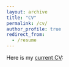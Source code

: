 ```yaml
---
layout: archive
title: "CV"
permalink: /cv/
author_profile: true
redirect_from:
  - /resume
---
```


Here is my [current CV](/files/CV.pdf):

<object data="/files/CV.pdf" type="application/pdf" width="100%"> 
</object>

